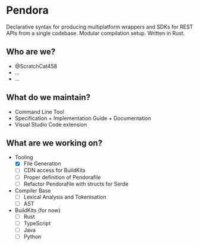 # Pendora
Declarative syntax for producing multiplatform wrappers and SDKs for REST APIs from a single codebase.
Modular compilation setup. Written in Rust.

## Who are we?
- @ScratchCat458
- ...
- ...

## What do we maintain?
- Command Line Tool
- Specification + Implementation Guide + Documentation
- Visual Studio Code extension

## What are we working on?
- Tooling
  - [X] File Generation
  - [ ] CDN access for BuildKits
  - [ ] Proper definition of Pendorafile
  - [ ] Refactor Pendorafile with structs for Serde
- Compiler Base
  - [ ] Lexical Analysis and Tokenisation
  - [ ] AST
- BuildKits (for now)
  - [ ] Rust
  - [ ] TypeScript
  - [ ] Java
  - [ ] Python
